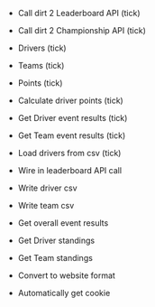 * Call dirt 2 Leaderboard API (tick)
* Call dirt 2 Championship API (tick)
* Drivers (tick)
* Teams (tick)
* Points (tick)
* Calculate driver points (tick)
* Get Driver event results (tick)
* Get Team event results (tick)
* Load drivers from csv (tick)
* Wire in leaderboard API call
* Write driver csv
* Write team csv
* Get overall event results
* Get Driver standings
* Get Team standings
* Convert to website format

* Automatically get cookie